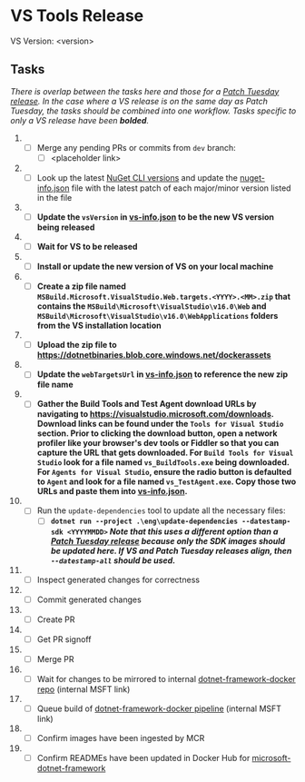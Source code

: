 # VS Tools Release

VS Version: &lt;version&gt;

## Tasks

_There is overlap between the tasks here and those for a [Patch Tuesday release](patch-tuesday-release.md). In the case where a VS release is on the same day as Patch Tuesday, the tasks should be combined into one workflow. Tasks specific to only a VS release have been **bolded**._

1. - [ ] Merge any pending PRs or commits from `dev` branch:
      - [ ] &lt;placeholder link&gt;
1. - [ ] Look up the latest [NuGet CLI versions](https://www.nuget.org/downloads) and update the [nuget-info.json](https://github.com/microsoft/dotnet-framework-docker/blob/master/eng/nuget-info.json) file with the latest patch of each major/minor version listed in the file
1. - [ ] **Update the `vsVersion` in [vs-info.json](https://github.com/microsoft/dotnet-framework-docker/blob/master/eng/vs-info.json) to be the new VS version being released**
1. - [ ] **Wait for VS to be released**
1. - [ ] **Install or update the new version of VS on your local machine**
1. - [ ] **Create a zip file named `MSBuild.Microsoft.VisualStudio.Web.targets.<YYYY>.<MM>.zip` that contains the `MSBuild\Microsoft\VisualStudio\v16.0\Web` and `MSBuild\Microsoft\VisualStudio\v16.0\WebApplications` folders from the VS installation location**
1. - [ ] **Upload the zip file to https://dotnetbinaries.blob.core.windows.net/dockerassets**
1. - [ ] **Update the `webTargetsUrl` in [vs-info.json](https://github.com/microsoft/dotnet-framework-docker/blob/master/eng/vs-info.json) to reference the new zip file name**
1. - [ ] **Gather the Build Tools and Test Agent download URLs by navigating to https://visualstudio.microsoft.com/downloads. Download links can be found under the `Tools for Visual Studio` section. Prior to clicking the download button, open a network profiler like your browser's dev tools or Fiddler so that you can capture the URL that gets downloaded. For `Build Tools for Visual Studio` look for a file named `vs_BuildTools.exe` being downloaded. For `Agents for Visual Studio`, ensure the radio button is defaulted to `Agent` and look for a file named `vs_TestAgent.exe`. Copy those two URLs and paste them into [vs-info.json](https://github.com/microsoft/dotnet-framework-docker/blob/master/eng/vs-info.json).**
1. - [ ] Run the `update-dependencies` tool to update all the necessary files:
      - [ ] **`dotnet run --project .\eng\update-dependencies --datestamp-sdk <YYYYMMDD>` _Note that this uses a different option than a [Patch Tuesday release](patch-tuesday-release.md) because only the SDK images should be updated here. If VS and Patch Tuesday releases align, then `--datestamp-all` should be used._**
1. - [ ] Inspect generated changes for correctness
1. - [ ] Commit generated changes
1. - [ ] Create PR
1. - [ ] Get PR signoff
1. - [ ] Merge PR
1. - [ ] Wait for changes to be mirrored to internal [dotnet-framework-docker repo](https://dev.azure.com/dnceng/internal/_git/Microsoft-dotnet-framework-docker) (internal MSFT link)
1. - [ ] Queue build of [dotnet-framework-docker pipeline](https://dev.azure.com/dnceng/internal/_build?definitionId=372) (internal MSFT link)
1. - [ ] Confirm images have been ingested by MCR
1. - [ ] Confirm READMEs have been updated in Docker Hub for [microsoft-dotnet-framework](https://hub.docker.com/_/microsoft-dotnet-framework)
